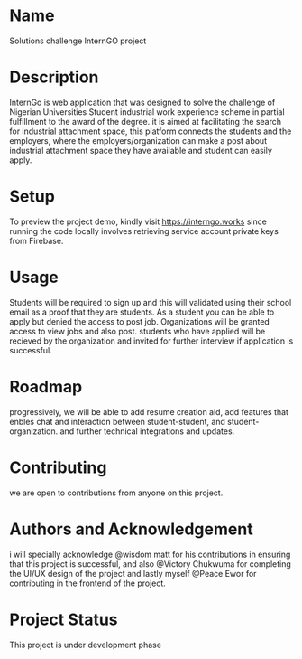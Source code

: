 # Name

Solutions challenge InternGO project

# Description

InternGo is web application that was designed to solve the challenge of Nigerian Universities Student industrial work experience scheme in partial fulfillment to the award of the degree. it is aimed at facilitating the search for industrial attachment space, this platform connects the students and the employers, where the employers/organization can make a post about industrial attachment space they have available and student can easily apply.


# Setup

To preview the project demo, kindly visit https://interngo.works since running the code locally involves retrieving service account private keys from Firebase.

# Usage

Students will be required to sign up and this will validated using their school email as a proof that they are students. As a student you can be able to apply but denied the access to post job. Organizations will be granted access to view jobs and also post. students who have applied will be recieved by the organization and invited for further interview if application is successful.

# Roadmap

progressively, we will be able to add resume creation aid, add features that enbles chat and interaction between student-student, and student-organization. and further technical integrations and updates.

# Contributing

we are open to contributions from anyone on this project.

# Authors and Acknowledgement

i will specially acknowledge @wisdom matt for his contributions in ensuring that this project is successful, and also @Victory Chukwuma for completing the UI/UX design of the project and lastly myself @Peace Ewor for contributing in the frontend of the project.

# Project Status

This project is under development phase
